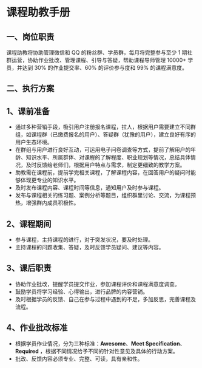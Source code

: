 # 课程助教手册

## 一、岗位职责

课程助教将协助管理微信和 QQ 的粉丝群、学员群，每月将完整参与至少 1 期社群运营，协助作业批改、管理课程、引导与答疑，帮助课程导师管理 10000+ 学员，并达到 30% 的作业提交率、60% 的评价参与度和 99% 的课程满意度。


## 二、执行方案

## 1、课前准备
- 通过多种营销手段，吸引用户注册报名课程，拉人，根据用户需要建立不同群组，如课程群（已缴费报名的用户）、答疑群（犹豫的用户），建立良好有序的用户生态环境。
- 在群组与用户进行良好互动，可运用电子问卷调查等方式，提前了解用户的年龄、知识水平、所属群体、对课程的了解程度、职业规划等情况，总结具体情况，及时反馈给老师们，根据用户特点与需求，制定更细致的教学方案。
- 助教需在课程前，提前学完相关课程，了解课程内容，在回答用户的疑问时能够体现更专业的知识水平。
- 及时发布课程内容、课程时间等信息，通知用户及时参与课程。
- 发布与课程相关的练习题、案例分析等题目，组织群里讨论、交流，为课程预热，增强群内成员积极性。

## 2、课程期间
- 参与课程，主持课程的进行，对于突发状况，要及时处理。
- 主持课程的问题收集、答疑，及时反馈学员疑问、建议等内容。

## 3、课后职责
- 协助作业批改，提醒学员提交作业，参加课程评价和课程满意度调查。
- 鼓励学员将学习经验、心得输出，进行品牌的内容营销。
- 及时根据学员的反馈、自己在参与过程中遇到的不足，多加反思，完善课程及流程。

## 4、作业批改标准
- 根据学员作业情况，分为三种标准：**Awesome**、**Meet Specification**、**Required** ，根据不同情况给予不同的针对性意见及具体的行动方案。
- 批改、反馈内容必须专业、完整、可读，具有亲和性。


